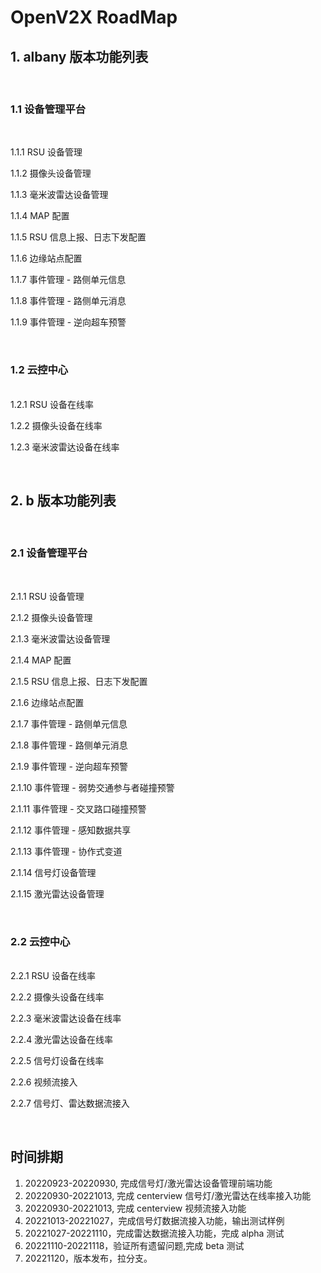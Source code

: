 # OpenV2X RoadMap

## 1. albany 版本功能列表
<br>

### 1.1 设备管理平台

<br>

1.1.1 RSU 设备管理

1.1.2 摄像头设备管理

1.1.3 毫米波雷达设备管理

1.1.4 MAP 配置

1.1.5 RSU 信息上报、日志下发配置

1.1.6 边缘站点配置

1.1.7 事件管理 - 路侧单元信息

1.1.8 事件管理 - 路侧单元消息

1.1.9 事件管理 - 逆向超车预警

<br>

### 1.2 云控中心
<br>
1.2.1 RSU 设备在线率

1.2.2 摄像头设备在线率

1.2.3 毫米波雷达设备在线率

<br>


## 2. b 版本功能列表


<br>

### 2.1 设备管理平台

<br>

2.1.1 RSU 设备管理

2.1.2 摄像头设备管理

2.1.3 毫米波雷达设备管理

2.1.4 MAP 配置

2.1.5 RSU 信息上报、日志下发配置

2.1.6 边缘站点配置

2.1.7 事件管理 - 路侧单元信息

2.1.8 事件管理 - 路侧单元消息

2.1.9 事件管理 - 逆向超车预警

2.1.10 事件管理 - 弱势交通参与者碰撞预警

2.1.11 事件管理 - 交叉路口碰撞预警

2.1.12 事件管理 - 感知数据共享

2.1.13 事件管理 - 协作式变道

2.1.14 信号灯设备管理

2.1.15 激光雷达设备管理


<br>

### 2.2 云控中心
<br>
2.2.1  RSU 设备在线率


2.2.2 摄像头设备在线率

2.2.3 毫米波雷达设备在线率

2.2.4 激光雷达设备在线率

2.2.5 信号灯设备在线率

2.2.6 视频流接入

2.2.7 信号灯、雷达数据流接入

<br>

## 时间排期

1. 20220923-20220930, 完成信号灯/激光雷达设备管理前端功能
2. 20220930-20221013, 完成 centerview 信号灯/激光雷达在线率接入功能
3. 20220930-20221013, 完成 centerview 视频流接入功能
4. 20221013-20221027，完成信号灯数据流接入功能，输出测试样例
5. 20221027-20221110，完成雷达数据流接入功能，完成 alpha 测试
6. 20221110-20221118，验证所有遗留问题,完成 beta 测试
7. 20221120，版本发布，拉分支。
